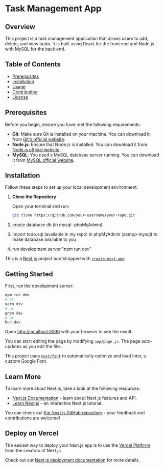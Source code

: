 # Task Management App

## Overview

This project is a task management application that allows users to add, delete, and view tasks. It is built using React for the front end and Node.js with MySQL for the back end.

## Table of Contents

- [Prerequisites](#prerequisites)
- [Installation](#installation)
- [Usage](#usage)
- [Contributing](#contributing)
- [License](#license)

## Prerequisites

Before you begin, ensure you have met the following requirements:

- **Git**: Make sure Git is installed on your machine. You can download it from [Git's official website](https://git-scm.com/downloads).
- **Node.js**: Ensure that Node.js is installed. You can download it from [Node.js official website](https://nodejs.org/).
- **MySQL**: You need a MySQL database server running. You can download it from [MySQL official website](https://dev.mysql.com/downloads/).

## Installation

Follow these steps to set up your local development environment:
1. **Clone the Repository**

   Open your terminal and run:

   ```bash
   git clone https://github.com/your-username/your-repo.git

2. create database db (in mysql- phpMyAdmin)
3. Import todo.sql (available in my repo) in phpMyAdmin (xampp-mysql) to make database available to you
4. run development server "npm run dev"

This is a [Next.js](https://nextjs.org/) project bootstrapped with [`create-next-app`](https://github.com/vercel/next.js/tree/canary/packages/create-next-app).

## Getting Started

First, run the development server:

```bash
npm run dev
# or
yarn dev
# or
pnpm dev
# or
bun dev
```

Open [http://localhost:3000](http://localhost:3000) with your browser to see the result.

You can start editing the page by modifying `app/page.js`. The page auto-updates as you edit the file.

This project uses [`next/font`](https://nextjs.org/docs/basic-features/font-optimization) to automatically optimize and load Inter, a custom Google Font.

## Learn More

To learn more about Next.js, take a look at the following resources:

- [Next.js Documentation](https://nextjs.org/docs) - learn about Next.js features and API.
- [Learn Next.js](https://nextjs.org/learn) - an interactive Next.js tutorial.

You can check out [the Next.js GitHub repository](https://github.com/vercel/next.js/) - your feedback and contributions are welcome!

## Deploy on Vercel

The easiest way to deploy your Next.js app is to use the [Vercel Platform](https://vercel.com/new?utm_medium=default-template&filter=next.js&utm_source=create-next-app&utm_campaign=create-next-app-readme) from the creators of Next.js.

Check out our [Next.js deployment documentation](https://nextjs.org/docs/deployment) for more details.
